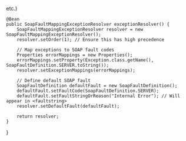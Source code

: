 etc.)

    @Bean
    public SoapFaultMappingExceptionResolver exceptionResolver() {
        SoapFaultMappingExceptionResolver resolver = new SoapFaultMappingExceptionResolver();
        resolver.setOrder(1); // Ensure this has high precedence

        // Map exceptions to SOAP fault codes
        Properties errorMappings = new Properties();
        errorMappings.setProperty(Exception.class.getName(), SoapFaultDefinition.SERVER.toString());
        resolver.setExceptionMappings(errorMappings);

        // Define default SOAP fault
        SoapFaultDefinition defaultFault = new SoapFaultDefinition();
        defaultFault.setFaultCode(SoapFaultDefinition.SERVER);
        defaultFault.setFaultStringOrReason("Internal Error"); // Will appear in <faultstring>
        resolver.setDefaultFault(defaultFault);

        return resolver;
    }
}
